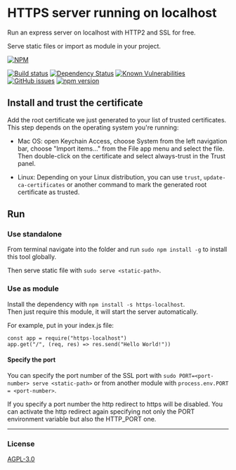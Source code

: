 # HTTPS server running on localhost
Run an express server on localhost with HTTP2 and SSL for free.

Serve static files or import as module in your project.

[![NPM](https://nodei.co/npm/https-localhost.png)](https://nodei.co/npm/https-localhost/)

[![Build status](https://travis-ci.org/daquinoaldo/https-localhost.svg?branch=master)](https://travis-ci.org/daquinoaldo/https-localhost)
[![Dependency Status](https://img.shields.io/david/daquinoaldo/https-localhost.svg)](https://david-dm.org/daquinoaldo/https-localhost)
[![Known Vulnerabilities](https://snyk.io/test/npm/https-localhost/badge.svg)](https://snyk.io/test/npm/https-localhost)
[![GitHub issues](https://img.shields.io/github/issues/daquinoaldo/https-localhost.svg)](https://github.com/daquinoaldo/https-localhost/issues)
[![npm version](https://img.shields.io/npm/v/https-localhost.svg)](https://www.npmjs.com/package/https-localhost?activeTab=versions)


## Install and trust the certificate
Add the root certificate we just generated to your list of trusted certificates.
This step depends on the operating system you're running:

- Mac OS: open Keychain Access, choose System from the left navigation bar, choose "Import items..." from the File app
menu and select the file. Then double-click on the certificate and select always-trust in the Trust panel.

- Linux: Depending on your Linux distribution, you can use `trust`, `update-ca-certificates` or another command to mark
the generated root certificate as trusted.


## Run

### Use standalone
From terminal navigate into the folder and run `sudo npm install -g` to install this tool globally.

Then serve static file with `sudo serve <static-path>`.


### Use as module
Install the dependency with `npm install -s https-localhost`.  
Then just require this module, it will start the server automatically.

For example, put in your index.js file:
```
const app = require("https-localhost")
app.get("/", (req, res) => res.send("Hello World!"))
```

#### Specify the port
You can specify the port number of the SSL port with `sudo PORT=<port-number> serve <static-path>`
or from another module with `process.env.PORT = <port-number>`.

If you specify a port number the http redirect to https will be disabled.
You can activate the http redirect again specifying not only the PORT environment variable but also the HTTP_PORT one.

---

### License
[AGPL-3.0](LICENSE)
